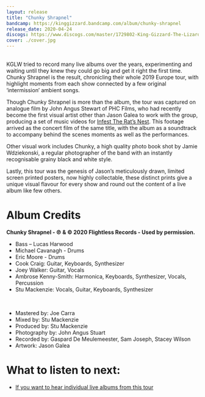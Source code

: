 ```yaml
---
layout: release
title: "Chunky Shrapnel"
bandcamp: https://kinggizzard.bandcamp.com/album/chunky-shrapnel
release_date: 2020-04-24 
discogs: https://www.discogs.com/master/1729802-King-Gizzard-The-Lizard-Wizard-Chunky-Shrapnel
cover: ./cover.jpg
---
```

<br>
KGLW tried to record many live albums over the years, experimenting and waiting until they knew they could go big and get it right the first time. Chunky Shrapnel is the result, chronicling their whole 2019 Europe tour, with highlight moments from each show connected by a few original ‘intermission’ ambient songs.

Though Chunky Shrapnel is more than the album, the tour was captured on analogue film by John Angus Stewart of PHC Films, who had recently become the first visual artist other than Jason Galea to work with the group, producing a set of music videos for [Infest The Rat’s Nest](../infest-the-rats-nest). This footage arrived as the concert film of the same title, with the album as a soundtrack to accompany behind the scenes moments as well as the performances.

Other visual work includes Chunky, a high quality photo book shot by Jamie Wdziekonski, a regular photographer of the band with an instantly recognisable grainy black and white style.

Lastly, this tour was the genesis of Jason’s meticulously drawn, limited screen printed posters, now highly collectable, these distinct prints give a unique visual flavour for every show and round out the content of a live album like few others.

# Album Credits
**Chunky Shrapnel - ℗ & © 2020 Flightless Records - Used by permission.**

* Bass – Lucas Harwood
* Michael Cavanagh - Drums
* Eric Moore - Drums
* Cook Craig: Guitar, Keyboards, Synthesizer
* Joey Walker: Guitar, Vocals
* Ambrose Kenny-Smith: Harmonica, Keyboards, Synthesizer, Vocals, Percussion
* Stu Mackenzie: Vocals, Guitar, Keyboards, Synthesizer  
<br>  
  
* Mastered by: Joe Carra
* Mixed by: Stu Mackenzie
* Produced by: Stu Mackenzie
* Photography by: John Angus Stuart
* Recorded by: Gaspard De Meulemeester, Sam Joseph, Stacey Wilson
* Artwork: Jason Galea

# What to listen to next:

*   [If you want to hear individual live albums from this tour](../live-in-paris-2019)
